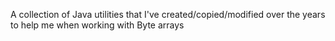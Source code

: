 A collection of Java utilities that I've created/copied/modified over the years to help me when working with Byte arrays
